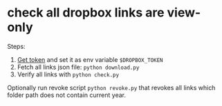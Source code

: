 # check all dropbox links are view-only

Steps: 

1. [Get token](https://dropbox.tech/developers/generate-an-access-token-for-your-own-account) and set it as env variable  `$DROPBOX_TOKEN`
2. Fetch all links json file: ``python download.py``
3. Verify all links with ``python check.py``

Optionally run revoke script ``python revoke.py`` that revokes all links which folder path does not contain current year. 

